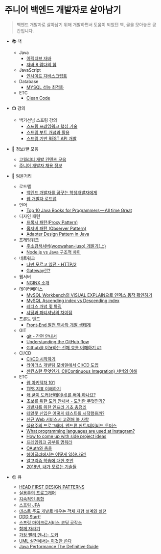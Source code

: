 # 주니어 백엔드 개발자로 살아남기
> 백엔드 개발자로 살아남기 위해 개발하면서 도움이 되었던 책, 글을 모아놓은 공간입니다.

- :books: 책
	- Java
		- [이펙티브 자바](https://book.naver.com/bookdb/book_detail.nhn?bid=14097515)
		- [자바 8 람다의 힘](https://book.naver.com/bookdb/book_detail.nhn?bid=7743148)
	- JavaScript
		- [인사이드 자바스크립트](https://book.naver.com/bookdb/book_detail.nhn?bid=7400243)
	- Database
		- [MYSQL 성능 최적화](https://book.naver.com/bookdb/book_detail.nhn?bid=6397948)
	- ETC
		- [Clean Code](https://book.naver.com/bookdb/book_detail.nhn?bid=7390287)
		
- :tv: 강의
	- 백기선님 스프링 강의
		- [스프링 프레임워크 핵심 기술](https://www.inflearn.com/course/spring-framework_core/)
		- [스프링 부트 개념과 활용](https://www.inflearn.com/course/%EC%8A%A4%ED%94%84%EB%A7%81%EB%B6%80%ED%8A%B8/)
		- [스프링 기반 REST API 개발](https://www.inflearn.com/course/spring_rest-api/)

- :memo: 정보/글 모음
	- [고퀄리티 개발 컨텐츠 모음](https://github.com/Integerous/goQuality-dev-contents)
	- [주니어 개발자 채용 정보](https://github.com/jojoldu/junior-recruit-scheduler)

- :newspaper: 읽을거리
	- 로드맵
		- [백엔드 개발자를 꿈꾸는 학생개발자에게](https://d2.naver.com/news/3435170)
		- [웹 개발자 로드맵](https://github.com/devJang/developer-roadmap)
	- 언어
		- [Top 10 Java Books for Programmers — All time Great](https://medium.com/swlh/top-10-java-books-for-programmers-all-time-great-82b0ee0b831a)
	- 디자인 패턴
		- [프록시 패턴(Proxy Pattern)](http://limkydev.tistory.com/79)
		- [옵저버 패턴 (Observer Pattern)](https://futurecreator.github.io/2018/06/04/java-observer-pattern/)
		- [Adapter Design Pattern in Java](https://www.journaldev.com/1487/adapter-design-pattern-java)
	- 프레임워크
		- [주소검색서버(woowahan-juso) 개발기(上)](http://woowabros.github.io/experience/2018/05/26/woowahan-juso.html)
		- [Node.js vs Java 구조적 차이](http://mygumi.tistory.com/154)
	- 네트워크
		- [나만 모르고 있던 - HTTP/2](https://www.popit.kr/%EB%82%98%EB%A7%8C-%EB%AA%A8%EB%A5%B4%EA%B3%A0-%EC%9E%88%EB%8D%98-http2/)
		- [Gateway란?](http://brownbears.tistory.com/195)
	- 웹서버
		- [NGINX 소개](https://www.opentutorials.org/module/384/3462)
	- 데이터베이스
		- [MySQL Workbench의 VISUAL EXPLAIN으로 인덱스 동작 확인하기](https://engineering.linecorp.com/ko/blog/mysql-workbench-visual-explain-index/)
		- [MySQL Ascending index vs Descending index](http://tech.kakao.com/2018/06/19/AscendingAndDescendingIndex/)
		- [레디스 개념 및 특징](http://codingmania.tistory.com/18)
		- [샤딩과 파티셔닝의 차이점](http://theeye.pe.kr/archives/1917)
	- 프론트 엔드
		- [Front-End 발전 역사와 개발 생태계](https://moon9342.github.io/front-end-ecosystem)
	- GIT
		- [git - 간편 안내서](https://rogerdudler.github.io/git-guide/index.ko.html)
		- [Understanding the GitHub flow](https://guides.github.com/introduction/flow/)
		- [Github를 이용하는 전체 흐름 이해하기 #1](https://blog.outsider.ne.kr/865)
	- CI/CD
		- [CI/CD 시작하기](http://www.itworld.co.kr/howto/109147)
		- [라이더스 개발팀 모바일에서 CI/CD 도입](http://woowabros.github.io/experience/2018/06/26/bros-cicd.html)
		- [젠킨스란 무엇인가, CI(Continuous Integration) 서버의 이해](http://www.itworld.co.kr/news/107527)
	- ETC
		- [웹 아키텍처 101](http://y2o2u2n.blogspot.com/2018/11/101.html)
		- [TPS 지표 이해하기](https://brunch.co.kr/@leedongins/27)
		- [왜 굳이 도커(컨테이너)를 써야 하나요?](https://www.44bits.io/ko/post/why-should-i-use-docker-container)
		- [초보를 위한 도커 안내서 - 도커란 무엇인가? ](https://subicura.com/2017/01/19/docker-guide-for-beginners-1.html)
		- [개발자를 위한 인프라 기초 총정리](https://futurecreator.github.io/2018/11/09/it-infrastructure-basics/)
		- [테알못 신입은 어떻게 테스트를 시작했을까?](https://www.slideshare.net/OKJSP/okkycon-120498066?fbclid=IwAR0Ks5Vk6GrlxI7e2Y_zk7t6hMbsp2tR4ebznBtbS5XoAhwr1vlm7qQvKKY)
		- [신규 Web 서비스시 고려해 볼 사항](http://kwonnam.pe.kr/wiki/web/%EC%8B%A0%EA%B7%9C%EC%84%9C%EB%B9%84%EC%8A%A4)
		- [실용주의 프로그래머. 앤드류 헌트/데이비드 토머스](https://blog.ordinarysimple.com/posts/programming/2018-11-04-the-progmatic-programmer/)
		- [What programming languages are used at Instagram?](https://www.quora.com/What-programming-languages-are-used-at-Instagram)
		- [How to come up with side project ideas](https://blog.producthunt.com/how-to-come-up-with-side-project-ideas-4a2c8049deba)
		- [프레임워크 공부를 멈춰라](https://medium.com/@jongyoungpark/%ED%94%84%EB%A0%88%EC%9E%84%EC%9B%8C%ED%81%AC-%EA%B3%B5%EB%B6%80%EB%A5%BC-%EB%A9%88%EC%B6%B0%EB%9D%BC-1afa37644474)
		- [OAuth와 춤을](https://d2.naver.com/helloworld/24942)
		- [헤이딜러에서는 어떻게 일하나요?
](https://medium.com/prnd/%ED%97%A4%EC%9D%B4%EB%94%9C%EB%9F%AC%EC%97%90%EC%84%9C%EB%8A%94-%EC%96%B4%EB%96%BB%EA%B2%8C-%EC%9D%BC%ED%95%98%EB%82%98%EC%9A%94-1fa02b4361b5)
		- [알고리즘 학습에 대한 조언](http://blog.weirdx.io/post/55358?fbclid=IwAR0Y8oCmcFoTHZrMwVSwFWHsQBGuhJkje89pDENK2c0g5BuhwGKLPtc5ylQ)
		- [2018년, 내가 모르는 기술들
](https://velog.io/@chris/%EB%B2%88%EC%97%AD-2018%EB%85%84-%EB%82%B4%EA%B0%80-%EB%AA%A8%EB%A5%B4%EB%8A%94-%EA%B8%B0%EC%88%A0%EB%93%A4-rnjr3h8mgj)

- :neutral_face: 큐
	- [HEAD FIRST DESIGN PATTERNS](https://book.naver.com/bookdb/book_detail.nhn?bid=1882446)
	- [실용주의 프로그래머](https://book.naver.com/bookdb/book_detail.nhn?bid=7467119)
	- [지속적인 통합](https://book.naver.com/bookdb/book_detail.nhn?bid=4487267)
	- [스프링  JPA](https://www.inflearn.com/course/%EC%8A%A4%ED%94%84%EB%A7%81-%EB%8D%B0%EC%9D%B4%ED%84%B0-jpa/)
	- [테스트 주도 개발로 배우는 객체 지향 설계와 실천](https://book.naver.com/bookdb/book_detail.nhn?bid=7231228)
	- [DDD Start!](https://book.naver.com/bookdb/price.nhn?bid=10615650)
	- [스프링 마이크로서비스 코딩 공작소](https://book.naver.com/bookdb/book_detail.nhn?bid=14371209)
	- [함께 자라기](https://book.naver.com/bookdb/book_detail.nhn?bid=14341885)
	- [가장 빨리 만나는 도커](http://pyrasis.com/private/2014/11/30/publish-docker-for-the-really-impatient-book?fbclid=IwAR2kc6C9bbe9D9BQAAeJkhFdVL6Lmp3z-3Nkr5yOT1-wucT0y_J8oBQvdFI)
	- [UML 실전에서는 이것만 쓴다](https://book.naver.com/bookdb/book_detail.nhn?bid=6439362)
	- [Java Performance The Definitive Guide](https://book.naver.com/bookdb/book_detail.nhn?bid=7638564)
